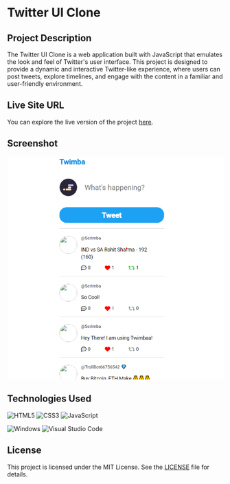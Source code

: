 # Twitter UI Clone

## Project Description

The Twitter UI Clone is a web application built with JavaScript that emulates the look and feel of Twitter's user interface. This project is designed to provide a dynamic and interactive Twitter-like experience, where users can post tweets, explore timelines, and engage with the content in a familiar and user-friendly environment.

## Live Site URL

You can explore the live version of the project [here](https://eshans-tweet.netlify.app/).

## Screenshot

![screesnhot](ss-1.png)

## Technologies Used

 ![HTML5](https://img.shields.io/badge/html5-%23E34F26.svg?style=for-the-badge&logo=html5&logoColor=white)
 ![CSS3](https://img.shields.io/badge/css3-%231572B6.svg?style=for-the-badge&logo=css3&logoColor=white)
 ![JavaScript](https://img.shields.io/badge/javascript-%23323330.svg?style=for-the-badge&logo=javascript&logoColor=%23F7DF1E)

 ![Windows](https://img.shields.io/badge/Windows-0078D6?style=for-the-badge&logo=windows&logoColor=white) ![Visual Studio Code](https://img.shields.io/badge/Visual%20Studio%20Code-0078d7.svg?style=for-the-badge&logo=visual-studio-code&logoColor=white)



## License

This project is licensed under the MIT License. See the [LICENSE](LICENSE) file for details.

